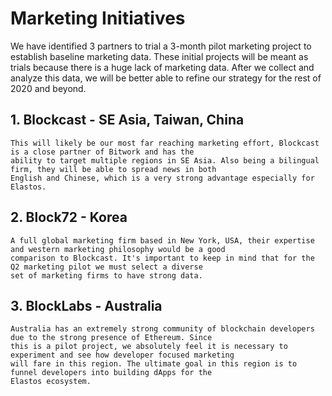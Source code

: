
# Marketing Initiatives

We have identified 3 partners to trial a 3-month pilot marketing project to establish baseline marketing data. These
initial projects will be meant as trials because there is a huge lack of marketing data. After we collect and analyze
this data, we will be better able to refine our strategy for the rest of 2020 and beyond.

## 1. **Blockcast - SE Asia, Taiwan, China**

    This will likely be our most far reaching marketing effort, Blockcast is a close partner of Bitwork and has the
    ability to target multiple regions in SE Asia. Also being a bilingual firm, they will be able to spread news in both
    English and Chinese, which is a very strong advantage especially for Elastos.

## 2. **Block72 - Korea**

    A full global marketing firm based in New York, USA, their expertise and western marketing philosophy would be a good
    comparison to Blockcast. It's important to keep in mind that for the Q2 marketing pilot we must select a diverse
    set of marketing firms to have strong data.

## 3. **BlockLabs - Australia**

    Australia has an extremely strong community of blockchain developers due to the strong presence of Ethereum. Since
    this is a pilot project, we absolutely feel it is necessary to experiment and see how developer focused marketing
    will fare in this region. The ultimate goal in this region is to funnel developers into building dApps for the
    Elastos ecosystem.
